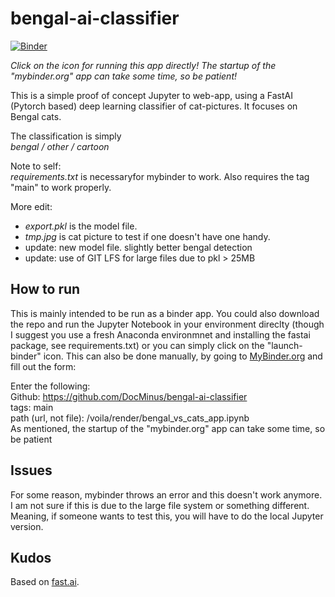 # bengal-ai-classifier

[![Binder](https://mybinder.org/badge_logo.svg)](https://mybinder.org/v2/gh/DocMinus/bengal-ai-classifier/main?urlpath=%2Fvoila%2Frender%2F%20bengal_vs_cats_app.ipynb)

*Click on the icon for running this app directly! The startup of the "mybinder.org" app can take some time, so be patient!*

This is a simple proof of concept Jupyter to web-app, using a FastAI (Pytorch based) deep learning classifier of cat-pictures. It focuses on Bengal cats.

The classification is simply<br> 
*bengal / other / cartoon*

Note to self:<br>
*requirements.txt* is necessaryfor mybinder to work. Also requires the tag "main" to work properly.

More edit:<br>
- *export.pkl* is the model file.
- *tmp.jpg* is cat picture to test if one doesn't have one handy.
- update: new model file. slightly better bengal detection
- update: use of GIT LFS for large files due to pkl > 25MB

## How to run

This is mainly intended to be run as a binder app. 
You could also download the repo and run the Jupyter Notebook in your environment direclty (though I suggest you use a fresh Anaconda environmnet and installing the fastai package, see requirements.txt) or you can simply click on the "launch-binder" icon.
This can also be done manually, by going to [MyBinder.org](https://mybinder.org) and fill out the form:

Enter the following:<br>
Github: https://github.com/DocMinus/bengal-ai-classifier <br>
tags: main <br>
path (url, not file): /voila/render/bengal_vs_cats_app.ipynb <br>
As mentioned, the startup of the "mybinder.org" app can take some time, so be patient 

## Issues
For some reason, mybinder throws an error and this doesn't work anymore. I am not sure if this is due to the large file system or something different.<br>
Meaning, if someone wants to test this, you will have to do the local Jupyter version.

## Kudos
Based on [fast.ai](https://www.fast.ai/).

